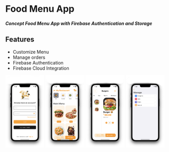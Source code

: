 # Food Menu App

#### _Concept Food Menu App with Firebase Authentication and Storage_

## Features
- Customize Menu
- Manage orders
- Firebase Authentication
- Firebase Cloud Integration

<p float="left">
  <img src="https://github.com/crorsavir54/foodmenu/blob/main/screenshots/LoginScreen.png" align="middle" width="24%" />
  <img src="https://github.com/crorsavir54/foodmenu/blob/main/screenshots/MenuScreen.png" align="middle" width="24%" />
  <img src="https://github.com/crorsavir54/foodmenu/blob/main/screenshots/ItemScreen.png" align="middle" width="24%" />
  <img src="https://github.com/crorsavir54/foodmenu/blob/main/screenshots/ManageScreen.png" align="middle" width="24%" />
</p>



